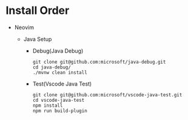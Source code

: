 # Install Order

- Neovim

  - Java Setup

    - Debug(Java Debug)

      ```
      git clone git@github.com:microsoft/java-debug.git
      cd java-debug/
      ./mvnw clean install
      ```

    - Test(Vscode Java Test)

      ```
      git clone git@github.com:microsoft/vscode-java-test.git
      cd vscode-java-test
      npm install
      npm run build-plugin
      ```
